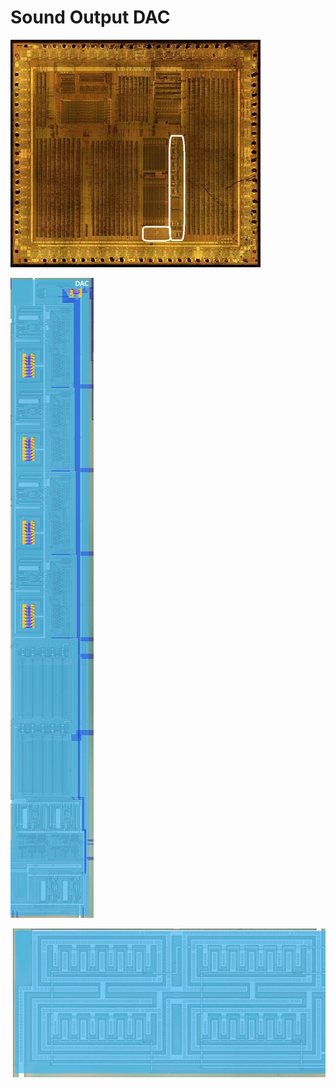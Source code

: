 # Sound Output DAC

![locator_dac](/imgstore/soc/locator_dac.jpg)

![dac1](/imgstore/soc/dac1.jpg)

![dac2](/imgstore/soc/dac2.jpg)
